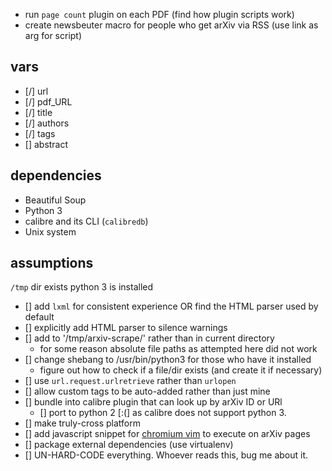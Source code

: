 - run `page count` plugin on each PDF  (find how plugin scripts work)
- create newsbeuter macro for people who get arXiv via RSS (use link as arg for script)


## vars
- [/] url
- [/] pdf_URL
- [/] title
- [/] authors
- [/] tags
- [] abstract

## dependencies
- Beautiful Soup
- Python 3
- calibre and its CLI (`calibredb`)
- Unix system


## assumptions
`/tmp` dir exists
python 3 is installed

- [] add `lxml` for consistent experience OR find the HTML parser used by default
- [] explicitly add HTML parser to silence warnings
- [] add to '/tmp/arxiv-scrape/' rather than in current directory
   - for some reason absolute file paths as attempted here did not work
- [] change shebang to /usr/bin/python3 for those who have it installed
   - figure out how to check if a file/dir exists (and create it if necessary)
- [] use `url.request.urlretrieve` rather than `urlopen`
- [] allow custom tags to be auto-added rather than just mine
- [] bundle into calibre plugin that can look up by arXiv ID or URl
   - [] port to python 2 [:(] as calibre does not support python 3.
- [] make truly-cross platform
- [] add javascript snippet for [chromium vim](https://github.com/1995eaton/chromium-vim) to execute on arXiv pages
- [] package external dependencies (use virtualenv)
- [] UN-HARD-CODE everything. Whoever reads this, bug me about it.

